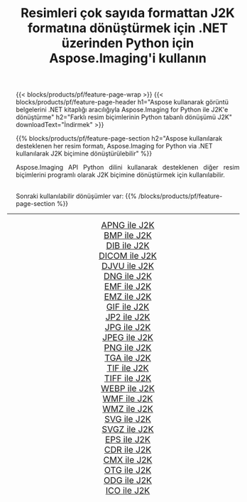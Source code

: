 ﻿---
title: Resimleri çok sayıda formattan J2K formatına dönüştürmek için .NET üzerinden Python için Aspose.Imaging'i kullanın 
weight: 3920
url: /tr/python-net/conversion/to/j2k/ 
lang: tr
langdirlevel: 2
locales: zh-hans,ja,it,ru,de,es,fr,nl,id,lt,pl,pt,vi,tr,ko,zh-hant,ar,hi,th,sv,cs,uk,he
description: Aspose.Imaging for Python via .NET library kullanarak çeşitli formatları J2K formatına dönüştürebilirsiniz.
---

{{< blocks/products/pf/feature-page-wrap >}}
{{< blocks/products/pf/feature-page-header h1="Aspose kullanarak görüntü belgelerini .NET kitaplığı aracılığıyla Aspose.Imaging for Python ile J2K'e dönüştürme" h2="Farklı resim biçimlerinin Python tabanlı dönüşümü J2K" downloadText="İndirmek" >}}


{{% blocks/products/pf/feature-page-section  h2="Aspose kullanılarak desteklenen her resim formatı, Aspose.Imaging for Python via .NET kullanılarak J2K biçimine dönüştürülebilir" %}}
<p align=justify>Aspose.Imaging API Python dilini kullanarak desteklenen diğer resim biçimlerini programlı olarak J2K biçimine dönüştürmek için kullanılabilir.</p>
<br/>
Sonraki kullanılabilir dönüşümler var:
{{% /blocks/products/pf/feature-page-section %}}
<div class="container-fluid productfamilypage bg-gray">
    <div class="convertypes bg-gray agp-content section">
        <div class="container">
		<hr style="margin-left:-20px;"/>
		<div class="row other-converters" style="gap: 10px;font-size: 19px;text-align:center;">
		    <div class='col-md-2 other-converter remove-lp remove-rp'><a href="/imaging/tr/python-net/conversion/apng-to-j2k/" style="padding:15px;">APNG ile J2K</a></div>
<div class='col-md-2 other-converter remove-lp remove-rp'><a href="/imaging/tr/python-net/conversion/bmp-to-j2k/" style="padding:15px;">BMP ile J2K</a></div>
<div class='col-md-2 other-converter remove-lp remove-rp'><a href="/imaging/tr/python-net/conversion/dib-to-j2k/" style="padding:15px;">DIB ile J2K</a></div>
<div class='col-md-2 other-converter remove-lp remove-rp'><a href="/imaging/tr/python-net/conversion/dicom-to-j2k/" style="padding:15px;">DICOM ile J2K</a></div>
<div class='col-md-2 other-converter remove-lp remove-rp'><a href="/imaging/tr/python-net/conversion/djvu-to-j2k/" style="padding:15px;">DJVU ile J2K</a></div>
<div class='col-md-2 other-converter remove-lp remove-rp'><a href="/imaging/tr/python-net/conversion/dng-to-j2k/" style="padding:15px;">DNG ile J2K</a></div>
<div class='col-md-2 other-converter remove-lp remove-rp'><a href="/imaging/tr/python-net/conversion/emf-to-j2k/" style="padding:15px;">EMF ile J2K</a></div>
<div class='col-md-2 other-converter remove-lp remove-rp'><a href="/imaging/tr/python-net/conversion/emz-to-j2k/" style="padding:15px;">EMZ ile J2K</a></div>
<div class='col-md-2 other-converter remove-lp remove-rp'><a href="/imaging/tr/python-net/conversion/gif-to-j2k/" style="padding:15px;">GIF ile J2K</a></div>
<div class='col-md-2 other-converter remove-lp remove-rp'><a href="/imaging/tr/python-net/conversion/jp2-to-j2k/" style="padding:15px;">JP2 ile J2K</a></div>
<div class='col-md-2 other-converter remove-lp remove-rp'><a href="/imaging/tr/python-net/conversion/jpg-to-j2k/" style="padding:15px;">JPG ile J2K</a></div>
<div class='col-md-2 other-converter remove-lp remove-rp'><a href="/imaging/tr/python-net/conversion/jpeg-to-j2k/" style="padding:15px;">JPEG ile J2K</a></div>
<div class='col-md-2 other-converter remove-lp remove-rp'><a href="/imaging/tr/python-net/conversion/png-to-j2k/" style="padding:15px;">PNG ile J2K</a></div>
<div class='col-md-2 other-converter remove-lp remove-rp'><a href="/imaging/tr/python-net/conversion/tga-to-j2k/" style="padding:15px;">TGA ile J2K</a></div>
<div class='col-md-2 other-converter remove-lp remove-rp'><a href="/imaging/tr/python-net/conversion/tif-to-j2k/" style="padding:15px;">TIF ile J2K</a></div>
<div class='col-md-2 other-converter remove-lp remove-rp'><a href="/imaging/tr/python-net/conversion/tiff-to-j2k/" style="padding:15px;">TIFF ile J2K</a></div>
<div class='col-md-2 other-converter remove-lp remove-rp'><a href="/imaging/tr/python-net/conversion/webp-to-j2k/" style="padding:15px;">WEBP ile J2K</a></div>
<div class='col-md-2 other-converter remove-lp remove-rp'><a href="/imaging/tr/python-net/conversion/wmf-to-j2k/" style="padding:15px;">WMF ile J2K</a></div>
<div class='col-md-2 other-converter remove-lp remove-rp'><a href="/imaging/tr/python-net/conversion/wmz-to-j2k/" style="padding:15px;">WMZ ile J2K</a></div>
<div class='col-md-2 other-converter remove-lp remove-rp'><a href="/imaging/tr/python-net/conversion/svg-to-j2k/" style="padding:15px;">SVG ile J2K</a></div>
<div class='col-md-2 other-converter remove-lp remove-rp'><a href="/imaging/tr/python-net/conversion/svgz-to-j2k/" style="padding:15px;">SVGZ ile J2K</a></div>
<div class='col-md-2 other-converter remove-lp remove-rp'><a href="/imaging/tr/python-net/conversion/eps-to-j2k/" style="padding:15px;">EPS ile J2K</a></div>
<div class='col-md-2 other-converter remove-lp remove-rp'><a href="/imaging/tr/python-net/conversion/cdr-to-j2k/" style="padding:15px;">CDR ile J2K</a></div>
<div class='col-md-2 other-converter remove-lp remove-rp'><a href="/imaging/tr/python-net/conversion/cmx-to-j2k/" style="padding:15px;">CMX ile J2K</a></div>
<div class='col-md-2 other-converter remove-lp remove-rp'><a href="/imaging/tr/python-net/conversion/otg-to-j2k/" style="padding:15px;">OTG ile J2K</a></div>
<div class='col-md-2 other-converter remove-lp remove-rp'><a href="/imaging/tr/python-net/conversion/odg-to-j2k/" style="padding:15px;">ODG ile J2K</a></div>
<div class='col-md-2 other-converter remove-lp remove-rp'><a href="/imaging/tr/python-net/conversion/ico-to-j2k/" style="padding:15px;">ICO ile J2K</a></div>
                </div>
        </div>
    </div>
</div>
<br/>

